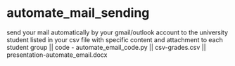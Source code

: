 # automate_mail_sending
send your mail automatically by your gmail/outlook account to the university student listed in your csv file with specific content and attachment to each student group || 
code - automate_email_code.py ||
csv-grades.csv ||
presentation-automate_email.docx
